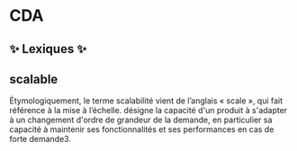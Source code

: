 # CDA
## ✨ Lexiques ✨
## scalable 
Étymologiquement, le terme scalabilité vient de l’anglais « scale », qui fait référence à la mise à l’échelle.
désigne la capacité d'un produit à s'adapter à un changement d'ordre de grandeur de la demande, en particulier sa capacité à maintenir ses fonctionnalités et ses performances en cas de forte demande3.
